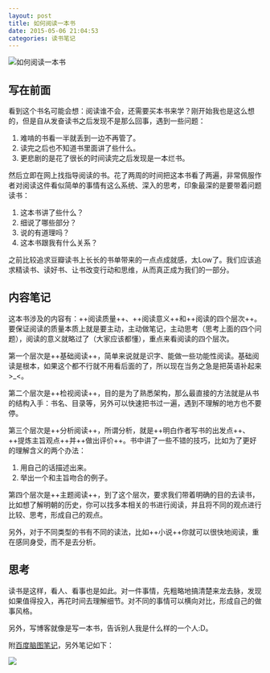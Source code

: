 ```yaml
---
layout: post
title: 如何阅读一本书
date: 2015-05-06 21:04:53
categories: 读书笔记
---
```


![如何阅读一本书](http://img5.douban.com/mpic/s1670978.jpg)

## 写在前面

看到这个书名可能会想：阅读谁不会，还需要买本书来学？刚开始我也是这么想的，但是自从发奋读书之后发现不是那么回事，遇到一些问题：

1. 难啃的书看一半就丢到一边不再管了。
2. 读完之后也不知道书里面讲了些什么。
3. 更悲剧的是花了很长的时间读完之后发现是一本烂书。

然后立即在网上找指导阅读的书。花了两周的时间把这本书看了两遍，非常佩服作者对阅读这件看似简单的事情有这么系统、深入的思考，印象最深的是要带着问题读书：

1. 这本书讲了些什么？
2. 细说了哪些部分？
3. 说的有道理吗？
4. 这本书跟我有什么关系？

之前比较追求豆瓣读书上长长的书单带来的一点点成就感，太Low了。我们应该追求精读书、读好书、让书改变行动和思维，从而真正成为我们的一部分。

## 内容笔记

这本书涉及的内容有：++阅读质量++、++阅读意义++和++阅读的四个层次++。要保证阅读的质量本质上就是要主动，主动做笔记，主动思考（思考上面的四个问题），阅读的意义就略过了（大家应该都懂），重点来看阅读的四个层次。

第一个层次是++基础阅读++，简单来说就是识字、能做一些功能性阅读。基础阅读是根本，如果这个都不行就不用看后面的了，所以现在当务之急是把英语补起来>_<。

第二个层次是++检视阅读++，目的是为了熟悉架构，那么最直接的方法就是从书的结构入手：书名、目录等，另外可以快速把书过一遍，遇到不理解的地方也不要停。

第三个层次是++分析阅读++，所谓分析，就是++明白作者写书的出发点++、++提炼主旨观点++并++做出评价++。书中讲了一些不错的技巧，比如为了更好的理解含义的两个办法：

1. 用自己的话描述出来。
2. 举出一个和主旨吻合的例子。

第四个层次是++主题阅读++，到了这个层次，要求我们带着明确的目的去读书，比如想了解明朝的历史，你可以找多本相关的书进行阅读，并且将不同的观点进行比较、思考，形成自己的观点。

另外，对于不同类型的书有不同的读法，比如++小说++你就可以很快地阅读，重在感同身受，而不是去分析。

## 思考

读书是这样，看人、看事也是如此。对一件事情，先粗略地搞清楚来龙去脉，发现如果值得投入，再花时间去理解细节。对不同的事情可以横向对比，形成自己的做事风格。

另外，写博客就像是写一本书，告诉别人我是什么样的一个人:D。

附[百度脑图笔记](http://naotu.baidu.com/viewshare.html?shareId=av2aukso52ww)，另外笔记如下：

![](http://7xiz10.com1.z0.glb.clouddn.com/如何阅读一本书.png)
